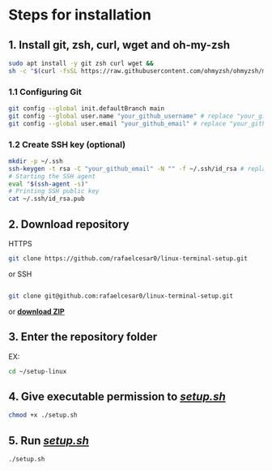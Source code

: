 # Steps for installation

## 1. Install git, zsh, curl, wget and oh-my-zsh
```bash
sudo apt install -y git zsh curl wget &&
sh -c "$(curl -fsSL https://raw.githubusercontent.com/ohmyzsh/ohmyzsh/master/tools/install.sh)"
```

### 1.1 Configuring Git
```bash
git config --global init.defaultBranch main
git config --global user.name "your_github_username" # replace "your_github_username"
git config --global user.email "your_github_email" # replace "your_github_email"
```

### 1.2 Create SSH key (optional)
```bash
mkdir -p ~/.ssh
ssh-keygen -t rsa -C "your_github_email" -N "" -f ~/.ssh/id_rsa # replace "your_github_email"
# Starting the SSH agent
eval "$(ssh-agent -s)"
# Printing SSH public key
cat ~/.ssh/id_rsa.pub
```

## 2. Download repository
HTTPS

```bash
git clone https://github.com/rafaelcesar0/linux-terminal-setup.git
```
or SSH
```bash

git clone git@github.com:rafaelcesar0/linux-terminal-setup.git
```
or <b><u>[download ZIP](https://github.com/rafaelcesar0/linux-terminal-setup/archive/refs/heads/main.zip)</u></b>


## 3. Enter the repository folder
EX:
```bash
cd ~/setup-linux
```

## 4. Give executable permission to [*setup.sh*](https://github.com/rafaelcesar0/linux-terminal-setup/blob/main/setup.sh)
```bash
chmod +x ./setup.sh
```

## 5. Run [*setup.sh*](https://github.com/rafaelcesar0/linux-terminal-setup/blob/main/setup.sh)
```bash
./setup.sh
```